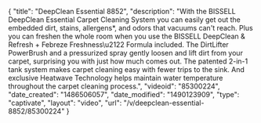 {
    "title": "DeepClean Essential 8852",
    "description": "With the BISSELL DeepClean Essential Carpet Cleaning System you can easily get out the embedded dirt, stains, allergens*, and odors that vacuums can't reach. Plus you can freshen the whole room when you use the BISSELL DeepClean & Refresh + Febreze Freshness\u2122 Formula included. The DirtLifter PowerBrush and a pressurized spray gently loosen and lift dirt from your carpet, surprising you with just how much comes out. The patented 2-in-1 tank system makes carpet cleaning easy with fewer trips to the sink. And exclusive Heatwave Technology helps maintain water temperature throughout the carpet cleaning process.",
    "videoid": "85300224",
    "date_created": "1486506057",
    "date_modified": "1490123909",
    "type": "captivate",
    "layout": "video",
    "url": "\/v\/deepclean-essential-8852\/85300224"
}